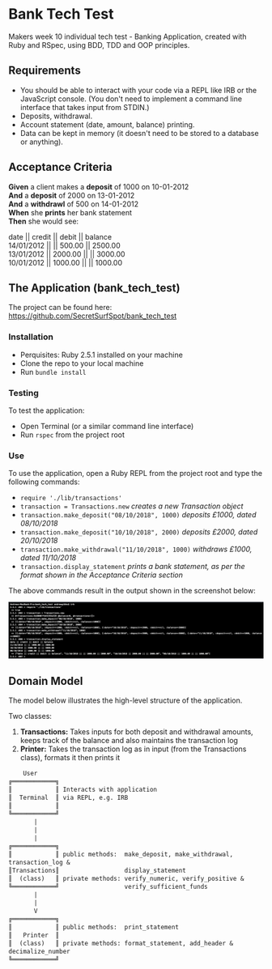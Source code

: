 # Bank Tech Test

Makers week 10 individual tech test - Banking Application, created with Ruby and RSpec, using BDD, TDD and OOP principles.

## Requirements

- You should be able to interact with your code via a REPL like IRB or the JavaScript console. (You don't need to implement a command line interface that takes input from STDIN.)
- Deposits, withdrawal.
- Account statement (date, amount, balance) printing.
- Data can be kept in memory (it doesn't need to be stored to a database or anything).

## Acceptance Criteria

**Given** a client makes a **deposit** of 1000 on 10-01-2012 <br />
**And** a **deposit** of 2000 on 13-01-2012 <br />
**And** a **withdrawl** of 500 on 14-01-2012 <br />
**When** she **prints** her bank statement <br />
**Then** she would see: <br />

date || credit || debit || balance <br />
14/01/2012 || || 500.00 || 2500.00 <br />
13/01/2012 || 2000.00 || || 3000.00 <br />
10/01/2012 || 1000.00 || || 1000.00 <br />

## The Application (bank_tech_test)

The project can be found here:
https://github.com/SecretSurfSpot/bank_tech_test

### Installation
- Perquisites: Ruby 2.5.1 installed on your machine
- Clone the repo to your local machine
- Run `bundle install`

### Testing
To test the application:
- Open Terminal (or a similar command line interface)
- Run `rspec` from the project root

### Use
To use the application, open a Ruby REPL from the project root and type the following commands:
- `require './lib/transactions'`
- `transaction = Transactions.new` *creates a new Transaction object*
- `transaction.make_deposit("08/10/2018", 1000)` *deposits £1000, dated 08/10/2018*
- `transaction.make_deposit("10/10/2018", 2000)` *deposits £2000, dated 20/10/2018*
- `transaction.make_withdrawal("11/10/2018", 1000)` *withdraws £1000, dated 11/10/2018*
- `transaction.display_statement` *prints a bank statement, as per the format shown in the Acceptance Criteria section*

The above commands result in the output shown in the screenshot below:

![REPL screenshot](https://github.com/SecretSurfSpot/bank_tech_test/blob/master/images/Screen%20Shot%202018-10-11%20at%2012.52.24.png)

## Domain Model

The model below illustrates the high-level structure of the application.

Two classes:

1. **Transactions:** Takes inputs for both deposit and withdrawal amounts, keeps track of the balance and also maintains the transaction log
2. **Printer:** Takes the transaction log as in input (from the Transactions class), formats it then prints it

```
    User
╔════════════╗  
║            ║ Interacts with application
║  Terminal  ║ via REPL, e.g. IRB     
║            ║
╚════════════╝
       |
       |
       |                                   
╔════════════╗     
║            ║ public methods:  make_deposit, make_withdrawal, transaction_log &
║Transactions║                  display_statement
║  (class)   ║ private methods: verify_numeric, verify_positive &            
╚════════════╝                  verify_sufficient_funds    
       |
       |
       V                             
╔════════════╗
║            ║ public methods:  print_statement
║   Printer  ║                  
║  (class)   ║ private methods: format_statement, add_header & decimalize_number
╚════════════╝            

```
